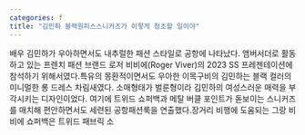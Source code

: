 ```yaml
---
categories: f
title: "김민하 블랙원피스스니커즈가 이렇게 청초할 일이야"
---
```

배우 김민하가 우아하면서도 내추럴한 패션 스타일로 공항에 나타났다. 앰버서더로 활동하고 있는 프렌치 패션 브랜드 로저 비비에(Roger Viver)의 2023 SS 프레젠테이션에 참석하기 위해서였다.특유의 몽환적이면서도 우아한 이목구비의 김민하는 블랙 컬러의 미니멀한 롱 드레스 차림새였다. 소매형태가 벌룬형이라 김민하의 여성스러운 매력을 부각시키는 디자인이었다. 여기에 트위드 쇼퍼백과 메탈 버클 포인트가 돋보이는 스니커즈를 매치해 편안하면서도 세련된 공항패션룩을 연출했다.장거리 비행에 도움되는 그랑 비비에 쇼퍼백은 트위드 패브릭 소